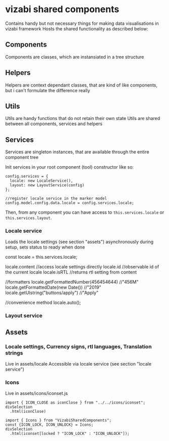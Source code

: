 # vizabi shared components

Contains handy but not necessary things for making data visualisations in vizabi framework
Hosts the shared functionality as described below:


## Components

Components are classes, which are instansiated in a tree structure

## Helpers

Helpers are context dependant classes, that are kind of like components, but i can't formulate the difference really 

## Utils

Utils are handy functions that do not retain their own state
Utils are shared between all components, services and helpers

## Services

Services are singleton instances, that are available through the entire component tree

Init services in your root component (tool) constructor like so:

```
config.services = {
  locale: new LocaleService(),
  layout: new LayoutService(config)
};

//register locale service in the marker model
config.model.config.data.locale = config.services.locale;
```

Then, from any component you can have access to `this.services.locale` or `this.services.layout`.

### Locale service
Loads the locale settings (see section "assets") asynchronously during setup, sets status to ready when done

const locale = this.services.locale;

locale.content //access locale settings directly
locale.id //observable id of the current locale 
locale.isRTL //returns rtl setting from content

//formatters
locale.getFormattedNumber(456454644) //"456M"
locale.getFormattedDate(new Date()) //"2019"
locale.getUIstring("buttons/apply") //"Apply"
  
//convenience method
locale.auto();


### Layout service


## Assets

### Locale settings, Currency signs, rtl languages, Translation strings
Live in assets/locale
Accessible via locale service (see section "locale service")

### Icons
Live in assets/icons/iconset.js

```
import { ICON_CLOSE as iconClose } from "../../icons/iconset";
divSelection
  .html(iconClose)
```  

```
import { Icons } from "VizabiSharedComponents";
const {ICON_LOCK, ICON_UNLOCK} = Icons;
divSelection
  .html(iconset[locked ? "ICON_LOCK" : "ICON_UNLOCK"]);
```
